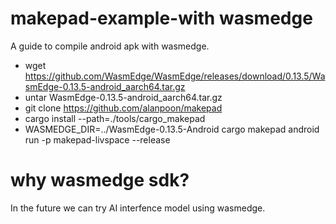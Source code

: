 # makepad-example-with wasmedge

A guide to compile android apk with wasmedge.

- wget https://github.com/WasmEdge/WasmEdge/releases/download/0.13.5/WasmEdge-0.13.5-android_aarch64.tar.gz
- untar WasmEdge-0.13.5-android_aarch64.tar.gz
- git clone https://github.com/alanpoon/makepad
- cargo install --path=./tools/cargo_makepad
- WASMEDGE_DIR=../WasmEdge-0.13.5-Android cargo makepad android run -p makepad-livspace --release

# why wasmedge sdk?

In the future we can try AI interfence model using wasmedge.